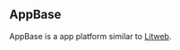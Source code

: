 ## AppBase

AppBase is a app platform similar to <a href="http://pkipjames.github.io/litweb">Litweb</a>.

<!--
### Markdown
//
Markdown is a lightweight and easy-to-use syntax for styling your writing. It includes conventions for
//
```markdown
Syntax highlighted code block
//
# Header 1
## Header 2
### Header 3
//
- Bulleted
- List
//
1. Numbered
2. List
//
**Bold** and _Italic_ and `Code` text
//
[Link](url) and ![Image](src)
```
//
For more details see [GitHub Flavored Markdown](https://guides.github.com/features/mastering-markdown/).
